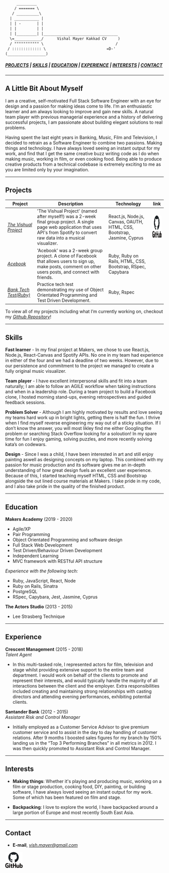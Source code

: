 ```
     _________
    / ======= \
   / __________\
  | ___________ |
  | | -       | |
  | |         | |
  | |_________| |_________________________________
  \=____________/      Vishal Mayer Kakkad CV     )  
  / """"""""""" \                                /
 / ::::::::::::: \                           =D-'
(_________________)
```

##### [*PROJECTS*](#projects) | [*SKILLS*](#skills) | [*EDUCATION*](#education) | [*EXPERIENCE*](#experience) | [*INTERESTS*](#interests) | [*CONTACT*](#contact)

---

## A Little Bit About Myself

I am a creative, self-motivated Full Stack Software Engineer with an eye for design and a passion for making ideas come to life. I'm an enthusiastic learner and am always looking to improve and gain new skills. A natural team player with previous managerial experience and a history of delivering successful projects, I am passionate about building elegant solutions to real problems.

Having spent the last eight years in Banking, Music, Film and Television, I decided to retrain as a Software Engineer to combine two passions. Making things and technology. I have always loved seeing an instant output for my work, and find that I get the same creative buzz writing code as I do when making music, working in film, or even cooking food. Being able to produce creative products from a technical codebase is extremely exciting to me as you are limited only by your imagination.

---

## Projects

| __Project__  | __Description__ | __Technology__ | __link__ |
|---|---|---|---|
| [*The Vishual Project*](https://github.com/Walker-TW/Front-End-Vishual) | 'The Vishual Project' (named after myself!) was a 2-week final group project. A single page web application that uses API's from Spotify to convert raw data into a musical visualizer.| React.js, Node.js, Canvas, OAUTH, HTML, CSS, Bootstrap,  Jasmine, Cyprus| <a href="https://dosdosdesperadosdynamicos.herokuapp.com/"><img src="./images/github.png" height="70" width="70" a>
| [*Acebook*](https://github.com/basselalsayed/acebook-derailed) | 'Acebook' was a 2-week group project. A clone of Facebook that allows users to sign up, make posts, comment on other users posts, and connect with friends. | Ruby, Ruby on Rails, HTML, CSS, Bootstrap, RSpec, Capybara|
| [*Bank Tech Test(Ruby)*](https://github.com/Vish-Mayer/bank-tech-test)  | Practice tech test demonstrating my use of Object Orientated Programming and Test Driven Development.| Ruby, Rspec|

To view all of my projects including what I’m currently working on, checkout my [*Github Repository*](https://github.com/Vish-Mayer?tab=repositories)!

---

## Skills

**Fast learner** - In my final project at Makers, we chose to use React.js, Node.js, React-Canvas and Spotify APIs. No one in my team had experience in either of the four and we had a deadline of two weeks. However, due to our persistence and commitment to the project we managed to create a fully original music visualizer.

**Team player** - I have excellent interpersonal skills and fit into a team naturally; I am able to follow an AGILE workflow when taking instructions and when in a leadership role. During a team project to build a Facebook clone, I hosted morning stand-ups, evening retrospectives and guided feedback sessions. 

**Problem Solver** - Although I am highly motivated by results and love seeing my teams hard work up in bright lights, getting there is half the fun. I thrive when I find myself reverse engineering my way out of a sticky situation. If I don’t know the answer, you will most likley find me either Googling the problem or searching Stack Overflow looking for a soloution! In my spare time for fun I enjoy gaming, solving puzzles, and more recently solving kata’s on codewars.

**Design** - Since I was a child, I have been interested in art and still enjoy painting aswell as designing concepts on my laptop. This combined with my passion for music production and its software gives me an in-depth understanding of how great design fuels an excellent user experience. Because of this, I started teaching myself HTML, CSS and Bootstrap alongside the out lined course materials at Makers. I take pride in my code, and I also take pride in the quality of the finished product. 



---
## Education

**Makers Academy** (2019 - 2020)

- Agile/XP 
- Pair Programming 
- Object Orientated Programming and software design
- Full Stack Web Development
- Test Driven/Behaviour Driven Development
- Independent Learning
- MVC framework with RESTful API structure

*Experience with the following tech:*
- Ruby, JavaScript, React, Node
- Ruby on Rails, Sinatra
- PostgreSQL
- RSpec, Capybara, Jest, Jasmine, Cyprus


**The Actors Studio** (2013 - 2015)

- Lee Strasberg Technique

---

## Experience

**Crescent Management** (2015 - 2018)   
*Talent Agent*  
- In this multi-tasked role, I represented actors for film, television and stage whilst providing extensive support to the entire team and department. I would work on behalf of the clients to promote and represent their interests, and would typically handle the majority of all interactions between the client and the employer. Extra responsibilities included creating and maintaining strong relationships with casting directors and attending evening performances, exhibiting potential clients.

**Santander Bank** (2012 - 2015)    
*Assistant Risk and Control Manager*  
- Initially employed as a Customer Service Advisor to give premium customer service and to assist in the day to day handling of customer relations. After 9 months I boosted sales figures for my branch by 150% landing us in the “Top 3 Performing Branches” in all metrics in 2012. I was then quickly promoted to Assistant Risk and Control Manager.

---

## Interests

- __Making things__: Whether it's playing and producing music, working on a film or stage production, cooking food, DIY, painting, or building software, I have always loved seeing an instant output for my work. Some of which has been featured on film and stage.

- __Backpacking__: I love to explore the world, I have backpacked around a large portion of Europe and most recently South East Asia.

---

## Contact
- __E-mail__, <a href="mailto:vish.mayer@gmail.com">*vish.mayer@gmail.com* </a>

<a href="https://dosdosdesperadosdynamicos.herokuapp.com/"><img src="./images/github.png" height=50px a>
